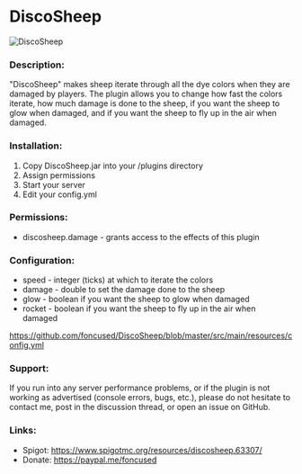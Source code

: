 # DiscoSheep
![DiscoSheep](https://i.imgur.com/KBL6IE0.gif)

### Description:
"DiscoSheep" makes sheep iterate through all the dye colors when they are damaged by players. The plugin allows you to change how fast the colors iterate, how much damage is done to the sheep, if you want the sheep to glow when damaged, and if you want the sheep to fly up in the air when damaged.

### Installation:
1. Copy DiscoSheep.jar into your /plugins directory
2. Assign permissions
3. Start your server
4. Edit your config.yml

### Permissions:
- discosheep.damage - grants access to the effects of this plugin

### Configuration:
- speed - integer (ticks) at which to iterate the colors
- damage - double to set the damage done to the sheep
- glow - boolean if you want the sheep to glow when damaged
- rocket - boolean if you want the sheep to fly up in the air when damaged

https://github.com/foncused/DiscoSheep/blob/master/src/main/resources/config.yml

### Support:
If you run into any server performance problems, or if the plugin is not working as advertised (console errors, bugs, etc.), please do not hesitate to contact me, post in the discussion thread, or open an issue on GitHub.

### Links:
- Spigot: https://www.spigotmc.org/resources/discosheep.63307/
- Donate: https://paypal.me/foncused
